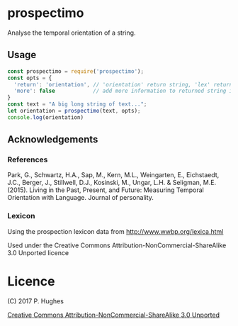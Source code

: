 # prospectimo

Analyse the temporal orientation of a string.

## Usage
```Javascript
const prospectimo = require('prospectimo');
const opts = {
  'return': 'orientation', // 'orientation' return string, 'lex' returns object of lexical values
  'more': false            // add more information to returned string if return = 'orientation'
}
const text = "A big long string of text...";
let orientation = prospectimo(text, opts);
console.log(orientation)
```

## Acknowledgements

### References
Park, G., Schwartz, H.A., Sap, M., Kern, M.L., Weingarten, E., Eichstaedt, J.C., Berger, J., Stillwell, D.J., Kosinski, M., Ungar, L.H. & Seligman, M.E. (2015). Living in the Past, Present, and Future: Measuring Temporal Orientation with Language. Journal of personality.

### Lexicon
Using the prospection lexicon data from http://www.wwbp.org/lexica.html

Used under the Creative Commons Attribution-NonCommercial-ShareAlike 3.0 Unported licence

# Licence
(C) 2017 P. Hughes

[Creative Commons Attribution-NonCommercial-ShareAlike 3.0 Unported](http://creativecommons.org/licenses/by-nc-sa/3.0/)
